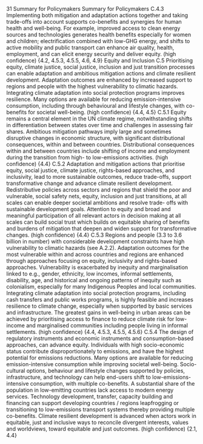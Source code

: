 31
Summary for Policymakers
Summary for Policymakers
C.4.3	 Implementing both mitigation and adaptation actions together and taking trade-offs into account supports co-benefits 
and synergies for human health and well-being. For example, improved access to clean energy sources and technologies 
generates health benefits especially for women and children; electrification combined with low-GHG energy, and shifts 
to active mobility and public transport can enhance air quality, health, employment, and can elicit energy security and 
deliver equity. (high confidence) {4.2, 4.5.3, 4.5.5, 4.6, 4.9}
Equity and Inclusion
C.5	
Prioritising equity, climate justice, social justice, inclusion and just transition processes can 
enable adaptation and ambitious mitigation actions and climate resilient development. 
Adaptation outcomes are enhanced by increased support to regions and people with the 
highest vulnerability to climatic hazards. Integrating climate adaptation into social protection 
programs improves resilience. Many options are available for reducing emission-intensive 
consumption, including through behavioural and lifestyle changes, with co-benefits for 
societal well-being. (high confidence) {4.4, 4.5}
C.5.1	 Equity remains a central element in the UN climate regime, notwithstanding shifts in differentiation between states 
over time and challenges in assessing fair shares. Ambitious mitigation pathways imply large and sometimes disruptive 
changes in economic structure, with significant distributional consequences, within and between countries. Distributional 
consequences within and between countries include shifting of income and employment during the transition from 
high- to low-emissions activities. (high confidence) {4.4}
C.5.2	 Adaptation and mitigation actions that prioritise equity, social justice, climate justice, rights-based approaches, and 
inclusivity, lead to more sustainable outcomes, reduce trade-offs, support transformative change and advance climate 
resilient development. Redistributive policies across sectors and regions that shield the poor and vulnerable, social 
safety nets, equity, inclusion and just transitions, at all scales can enable deeper societal ambitions and resolve trade-
offs with sustainable development goals. Attention to equity and broad and meaningful participation of all relevant 
actors in decision making at all scales can build social trust which builds on equitable sharing of benefits and burdens 
of mitigation that deepen and widen support for transformative changes. (high confidence) {4.4}
C.5.3	 Regions and people (3.3 to 3.6 billion in number) with considerable development constraints have high vulnerability to 
climatic hazards (see A.2.2). Adaptation outcomes for the most vulnerable within and across countries and regions are 
enhanced through approaches focusing on equity, inclusivity and rights-based approaches. Vulnerability is exacerbated 
by inequity and marginalisation linked to e.g., gender, ethnicity, low incomes, informal settlements, disability, age, 
and historical and ongoing patterns of inequity such as colonialism, especially for many Indigenous Peoples and local 
communities. Integrating climate adaptation into social protection programs, including cash transfers and public works 
programs, is highly feasible and increases resilience to climate change, especially when supported by basic services 
and infrastructure. The greatest gains in well-being in urban areas can be achieved by prioritising access to finance to 
reduce climate risk for low-income and marginalised communities including people living in informal settlements. (high 
confidence) {4.4, 4.5.3, 4.5.5, 4.5.6}
C.5.4 	 The design of regulatory instruments and economic instruments and consumption-based approaches, can advance equity. 
Individuals with high socio-economic status contribute disproportionately to emissions, and have the highest potential 
for emissions reductions. Many options are available for reducing emission-intensive consumption while improving 
societal well-being. Socio-cultural options, behaviour and lifestyle changes supported by policies, infrastructure, and 
technology can help end-users shift to low-emissions-intensive consumption, with multiple co-benefits.  A substantial 
share of the population in low-emitting countries lack access to modern energy services. Technology development, 
transfer, capacity building and financing can support developing countries / regions leapfrogging or transitioning to 
low-emissions transport systems thereby providing multiple co-benefits. Climate resilient development is advanced 
when actors work in equitable, just and inclusive ways to reconcile divergent interests, values and worldviews, toward 
equitable and just outcomes. (high confidence) {2.1, 4.4}
